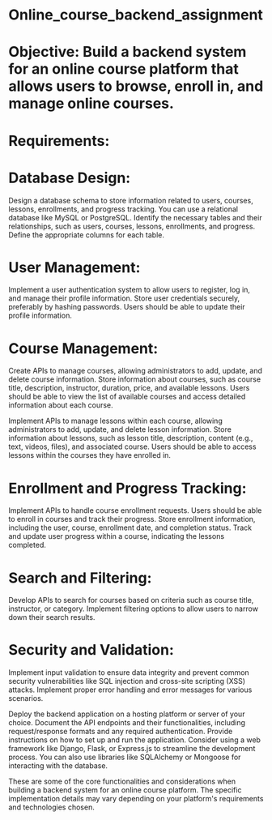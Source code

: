 # Online_course_backend_assignment
# Objective: Build a backend system for an online course platform that allows users to browse, enroll in, and manage online courses.

# Requirements:

# Database Design:

Design a database schema to store information related to users, courses, lessons, enrollments, and progress tracking. You can use a relational database like MySQL or PostgreSQL.
Identify the necessary tables and their relationships, such as users, courses, lessons, enrollments, and progress. Define the appropriate columns for each table.

# User Management:

Implement a user authentication system to allow users to register, log in, and manage their profile information.
Store user credentials securely, preferably by hashing passwords.
Users should be able to update their profile information.

# Course Management:

Create APIs to manage courses, allowing administrators to add, update, and delete course information.
Store information about courses, such as course title, description, instructor, duration, price, and available lessons.
Users should be able to view the list of available courses and access detailed information about each course.

Implement APIs to manage lessons within each course, allowing administrators to add, update, and delete lesson information.
Store information about lessons, such as lesson title, description, content (e.g., text, videos, files), and associated course.
Users should be able to access lessons within the courses they have enrolled in.

# Enrollment and Progress Tracking:

Implement APIs to handle course enrollment requests.
Users should be able to enroll in courses and track their progress.
Store enrollment information, including the user, course, enrollment date, and completion status.
Track and update user progress within a course, indicating the lessons completed.

# Search and Filtering:

Develop APIs to search for courses based on criteria such as course title, instructor, or category.
Implement filtering options to allow users to narrow down their search results.

# Security and Validation:

Implement input validation to ensure data integrity and prevent common security vulnerabilities like SQL injection and cross-site scripting (XSS) attacks.
Implement proper error handling and error messages for various scenarios.

Deploy the backend application on a hosting platform or server of your choice.
Document the API endpoints and their functionalities, including request/response formats and any required authentication.
Provide instructions on how to set up and run the application.
Consider using a web framework like Django, Flask, or Express.js to streamline the development process. You can also use libraries like SQLAlchemy or Mongoose for interacting with the database.

These are some of the core functionalities and considerations when building a backend system for an online course platform. The specific implementation details may vary depending on your platform's requirements and technologies chosen.

